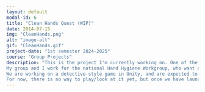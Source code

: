 ```yaml
---
layout: default
modal-id: 6
title: "Clean Hands Quest (WIP)"
date: 2014-07-15
img: "CleanHands.png"
alt: "image-alt"
gif: "CleanHands.gif"
project-date: "1st semester 2024-2025"
course: "Group Projects"
description: "This is the project I'm currently working on. One of the final courses in the school curriculum is a group project together with the other majors. 
My group and I work for the national Hand Hygiene Workgroup, who want a game to teach hand hygiene to medical staff of a hospital. 
We are working on a detective-style game in Unity, and are expected to have finished by the ende of the year. 
For now, there is no way to play/look at it yet, but once we have launched, I will update this page."
---
```

